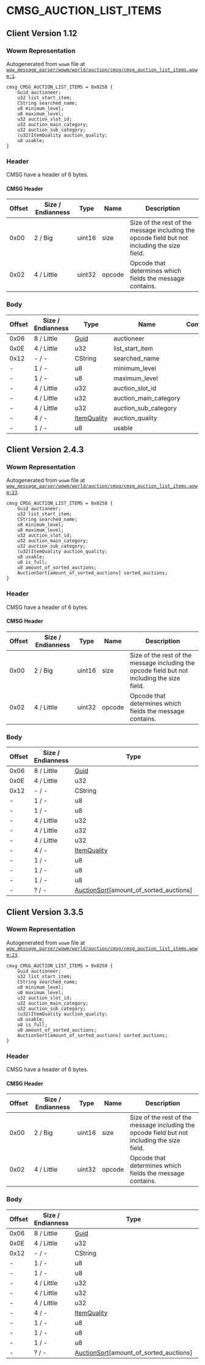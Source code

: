 # CMSG_AUCTION_LIST_ITEMS

## Client Version 1.12

### Wowm Representation

Autogenerated from `wowm` file at [`wow_message_parser/wowm/world/auction/cmsg/cmsg_auction_list_items.wowm:1`](https://github.com/gtker/wow_messages/tree/main/wow_message_parser/wowm/world/auction/cmsg/cmsg_auction_list_items.wowm#L1).
```rust,ignore
cmsg CMSG_AUCTION_LIST_ITEMS = 0x0258 {
    Guid auctioneer;
    u32 list_start_item;
    CString searched_name;
    u8 minimum_level;
    u8 maximum_level;
    u32 auction_slot_id;
    u32 auction_main_category;
    u32 auction_sub_category;
    (u32)ItemQuality auction_quality;
    u8 usable;
}
```
### Header

CMSG have a header of 6 bytes.

#### CMSG Header

| Offset | Size / Endianness | Type   | Name   | Description |
| ------ | ----------------- | ------ | ------ | ----------- |
| 0x00   | 2 / Big           | uint16 | size   | Size of the rest of the message including the opcode field but not including the size field.|
| 0x02   | 4 / Little        | uint32 | opcode | Opcode that determines which fields the message contains.|

### Body

| Offset | Size / Endianness | Type | Name | Comment |
| ------ | ----------------- | ---- | ---- | ------- |
| 0x06 | 8 / Little | [Guid](../types/packed-guid.md) | auctioneer |  |
| 0x0E | 4 / Little | u32 | list_start_item |  |
| 0x12 | - / - | CString | searched_name |  |
| - | 1 / - | u8 | minimum_level |  |
| - | 1 / - | u8 | maximum_level |  |
| - | 4 / Little | u32 | auction_slot_id |  |
| - | 4 / Little | u32 | auction_main_category |  |
| - | 4 / Little | u32 | auction_sub_category |  |
| - | 4 / - | [ItemQuality](itemquality.md) | auction_quality |  |
| - | 1 / - | u8 | usable |  |

## Client Version 2.4.3

### Wowm Representation

Autogenerated from `wowm` file at [`wow_message_parser/wowm/world/auction/cmsg/cmsg_auction_list_items.wowm:23`](https://github.com/gtker/wow_messages/tree/main/wow_message_parser/wowm/world/auction/cmsg/cmsg_auction_list_items.wowm#L23).
```rust,ignore
cmsg CMSG_AUCTION_LIST_ITEMS = 0x0258 {
    Guid auctioneer;
    u32 list_start_item;
    CString searched_name;
    u8 minimum_level;
    u8 maximum_level;
    u32 auction_slot_id;
    u32 auction_main_category;
    u32 auction_sub_category;
    (u32)ItemQuality auction_quality;
    u8 usable;
    u8 is_full;
    u8 amount_of_sorted_auctions;
    AuctionSort[amount_of_sorted_auctions] sorted_auctions;
}
```
### Header

CMSG have a header of 6 bytes.

#### CMSG Header

| Offset | Size / Endianness | Type   | Name   | Description |
| ------ | ----------------- | ------ | ------ | ----------- |
| 0x00   | 2 / Big           | uint16 | size   | Size of the rest of the message including the opcode field but not including the size field.|
| 0x02   | 4 / Little        | uint32 | opcode | Opcode that determines which fields the message contains.|

### Body

| Offset | Size / Endianness | Type | Name | Comment |
| ------ | ----------------- | ---- | ---- | ------- |
| 0x06 | 8 / Little | [Guid](../types/packed-guid.md) | auctioneer |  |
| 0x0E | 4 / Little | u32 | list_start_item |  |
| 0x12 | - / - | CString | searched_name |  |
| - | 1 / - | u8 | minimum_level |  |
| - | 1 / - | u8 | maximum_level |  |
| - | 4 / Little | u32 | auction_slot_id |  |
| - | 4 / Little | u32 | auction_main_category |  |
| - | 4 / Little | u32 | auction_sub_category |  |
| - | 4 / - | [ItemQuality](itemquality.md) | auction_quality |  |
| - | 1 / - | u8 | usable |  |
| - | 1 / - | u8 | is_full |  |
| - | 1 / - | u8 | amount_of_sorted_auctions |  |
| - | ? / - | [AuctionSort](auctionsort.md)[amount_of_sorted_auctions] | sorted_auctions |  |

## Client Version 3.3.5

### Wowm Representation

Autogenerated from `wowm` file at [`wow_message_parser/wowm/world/auction/cmsg/cmsg_auction_list_items.wowm:23`](https://github.com/gtker/wow_messages/tree/main/wow_message_parser/wowm/world/auction/cmsg/cmsg_auction_list_items.wowm#L23).
```rust,ignore
cmsg CMSG_AUCTION_LIST_ITEMS = 0x0258 {
    Guid auctioneer;
    u32 list_start_item;
    CString searched_name;
    u8 minimum_level;
    u8 maximum_level;
    u32 auction_slot_id;
    u32 auction_main_category;
    u32 auction_sub_category;
    (u32)ItemQuality auction_quality;
    u8 usable;
    u8 is_full;
    u8 amount_of_sorted_auctions;
    AuctionSort[amount_of_sorted_auctions] sorted_auctions;
}
```
### Header

CMSG have a header of 6 bytes.

#### CMSG Header

| Offset | Size / Endianness | Type   | Name   | Description |
| ------ | ----------------- | ------ | ------ | ----------- |
| 0x00   | 2 / Big           | uint16 | size   | Size of the rest of the message including the opcode field but not including the size field.|
| 0x02   | 4 / Little        | uint32 | opcode | Opcode that determines which fields the message contains.|

### Body

| Offset | Size / Endianness | Type | Name | Comment |
| ------ | ----------------- | ---- | ---- | ------- |
| 0x06 | 8 / Little | [Guid](../types/packed-guid.md) | auctioneer |  |
| 0x0E | 4 / Little | u32 | list_start_item |  |
| 0x12 | - / - | CString | searched_name |  |
| - | 1 / - | u8 | minimum_level |  |
| - | 1 / - | u8 | maximum_level |  |
| - | 4 / Little | u32 | auction_slot_id |  |
| - | 4 / Little | u32 | auction_main_category |  |
| - | 4 / Little | u32 | auction_sub_category |  |
| - | 4 / - | [ItemQuality](itemquality.md) | auction_quality |  |
| - | 1 / - | u8 | usable |  |
| - | 1 / - | u8 | is_full |  |
| - | 1 / - | u8 | amount_of_sorted_auctions |  |
| - | ? / - | [AuctionSort](auctionsort.md)[amount_of_sorted_auctions] | sorted_auctions |  |

